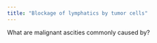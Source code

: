 ```yaml
---
title: "Blockage of lymphatics by tumor cells"
---
```

What are malignant ascities commonly caused by?

